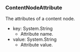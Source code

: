 ### ContentNodeAttribute
The attributes of a content node.

- key: System.String
  - Attribute name.
- value: System.String
  - Attribute value.
